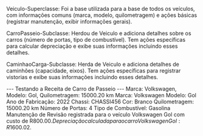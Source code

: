 <!-- Nome do aluno: Cauã Ferreira Carvalho -->

Veiculo-Superclasse: Foi a base utilizada para a base de todos os veículos, com informações comuns (marca, modelo, quilometragem) e ações básicas (registrar manutenção, exibir informações gerais).

CarroPasseio-Subclasse: Herdou de Veiculo e adiciona detalhes sobre os carros (número de portas, tipo de combustível). Tem ações específicas para calcular depreciação e exibe suas informações incluindo esses detalhes.

CaminhaoCarga-Subclasse: Herda de Veiculo e adiciona detalhes de caminhões (capacidade, eixos). Tem ações específicas para registrar vistorias e exibe suas informações incluindo esses detalhes.


<!-- Exemplo da Execução -->
--- Testando a Receita de Carro de Passeio ---
Marca: Volkswagen, Modelo: Gol, Quilometragem: 15000.20 km
Marca: Volkswagen
Modelo: Gol
Ano de Fabricação: 2022
Chassi: CHASSI456
Cor: Branco
Quilometragem: 15000.20 km
Número de Portas: 4
Tipo de Combustível: Gasolina
Manutenção de Revisão registrada para o veículo Volkswagen Gol com custo de R$800.00.
Depreciação calculada para o carro Volkswagen Gol: R$1600.02.

<!-- Nome do aluno: Cauã Ferreira Carvalho -->
